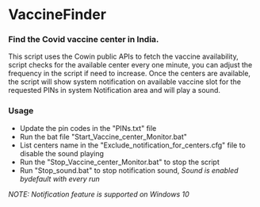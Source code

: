# VaccineFinder

### Find the Covid vaccine center in India.

This script uses the Cowin public APIs to fetch the vaccine availability, script checks for the available center every one minute, you can adjust the frequency in the script if need to increase.
Once the centers are available, the script will show system notification on available vaccine slot for the requested PINs in system Notification area and will play a sound.

### Usage

* Update the pin codes in the "PINs.txt" file
* Run the bat file "Start_Vaccine_center_Monitor.bat"
* List centers name in the "Exclude_notification_for_centers.cfg" file to disable the sound playing
* Run the "Stop_Vaccine_center_Monitor.bat" to stop the script
* Run "Stop_sound.bat" to stop notification sound, *Sound is enabled bydefault with every run*

*NOTE: Notification feature is supported on Windows 10*
